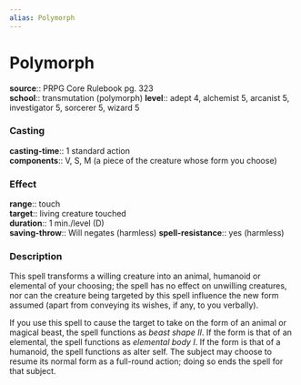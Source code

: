 ```yaml
---
alias: Polymorph
---
```


# Polymorph 

**source**:: PRPG Core Rulebook pg. 323  
**school**:: transmutation (polymorph)
**level**:: adept 4, alchemist 5, arcanist 5, investigator 5, sorcerer 5, wizard 5

### Casting 

**casting-time**:: 1 standard action  
**components**:: V, S, M (a piece of the creature whose form you choose)

### Effect 

**range**:: touch  
**target**:: living creature touched  
**duration**:: 1 min./level (D)  
**saving-throw**:: Will negates (harmless)
**spell-resistance**:: yes (harmless)

### Description 

This spell transforms a willing creature into an animal, humanoid or elemental of your choosing; the spell has no effect on unwilling creatures, nor can the creature being targeted by this spell influence the new form assumed (apart from conveying its wishes, if any, to you verbally).  
  
If you use this spell to cause the target to take on the form of an animal or magical beast, the spell functions as *beast shape II*. If the form is that of an elemental, the spell functions as *elemental body I*. If the form is that of a humanoid, the spell functions as alter self. The subject may choose to resume its normal form as a full-round action; doing so ends the spell for that subject.

